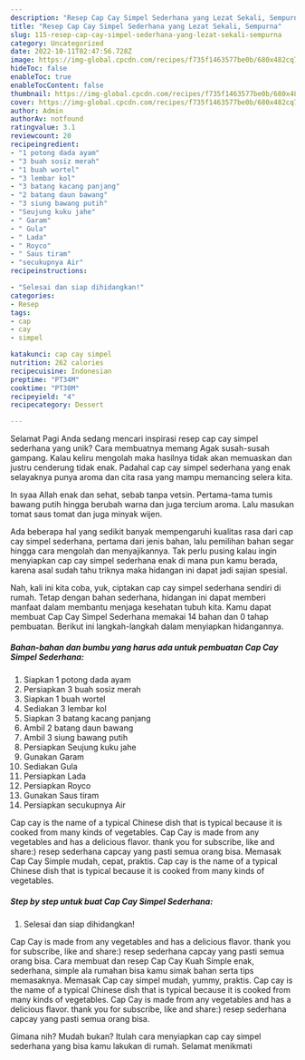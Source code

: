 ```yaml
---
description: "Resep Cap Cay Simpel Sederhana yang Lezat Sekali, Sempurna"
title: "Resep Cap Cay Simpel Sederhana yang Lezat Sekali, Sempurna"
slug: 115-resep-cap-cay-simpel-sederhana-yang-lezat-sekali-sempurna
category: Uncategorized
date: 2022-10-11T02:47:56.728Z
image: https://img-global.cpcdn.com/recipes/f735f1463577be0b/680x482cq70/cap-cay-simpel-sederhana-foto-resep-utama.jpg
hideToc: false
enableToc: true
enableTocContent: false
thumbnail: https://img-global.cpcdn.com/recipes/f735f1463577be0b/680x482cq70/cap-cay-simpel-sederhana-foto-resep-utama.jpg
cover: https://img-global.cpcdn.com/recipes/f735f1463577be0b/680x482cq70/cap-cay-simpel-sederhana-foto-resep-utama.jpg
author: Admin
authorAv: notfound
ratingvalue: 3.1
reviewcount: 20
recipeingredient:
- "1 potong dada ayam"
- "3 buah sosiz merah"
- "1 buah wortel"
- "3 lembar kol"
- "3 batang kacang panjang"
- "2 batang daun bawang"
- "3 siung bawang putih"
- "Seujung kuku jahe"
- " Garam"
- " Gula"
- " Lada"
- " Royco"
- " Saus tiram"
- "secukupnya Air"
recipeinstructions:

- "Selesai dan siap dihidangkan!"
categories:
- Resep
tags:
- cap
- cay
- simpel

katakunci: cap cay simpel 
nutrition: 262 calories
recipecuisine: Indonesian
preptime: "PT34M"
cooktime: "PT30M"
recipeyield: "4"
recipecategory: Dessert

---
```



Selamat Pagi Anda sedang mencari inspirasi resep cap cay simpel sederhana yang unik? Cara membuatnya memang Agak susah-susah gampang. Kalau keliru mengolah maka hasilnya tidak akan memuaskan dan justru cenderung tidak enak. Padahal cap cay simpel sederhana yang enak selayaknya punya aroma dan cita rasa yang mampu memancing selera kita.


In syaa Allah enak dan sehat, sebab tanpa vetsin. Pertama-tama tumis bawang putih hingga berubah warna dan juga tercium aroma. Lalu masukan tomat saus tomat dan juga minyak wijen.

Ada beberapa hal yang sedikit banyak mempengaruhi kualitas rasa dari cap cay simpel sederhana, pertama dari jenis bahan, lalu pemilihan bahan segar hingga cara mengolah dan menyajikannya. Tak perlu pusing kalau ingin menyiapkan cap cay simpel sederhana enak di mana pun kamu berada, karena asal sudah tahu triknya maka hidangan ini dapat jadi sajian spesial.


Nah, kali ini kita coba, yuk, ciptakan cap cay simpel sederhana sendiri di rumah. Tetap dengan bahan sederhana, hidangan ini dapat memberi manfaat dalam membantu menjaga kesehatan tubuh kita. Kamu dapat membuat Cap Cay Simpel Sederhana memakai 14 bahan dan 0 tahap pembuatan. Berikut ini langkah-langkah dalam menyiapkan hidangannya.

<!--inarticleads1-->

##### Bahan-bahan dan bumbu yang harus ada untuk pembuatan Cap Cay Simpel Sederhana:

1. Siapkan 1 potong dada ayam
1. Persiapkan 3 buah sosiz merah
1. Siapkan 1 buah wortel
1. Sediakan 3 lembar kol
1. Siapkan 3 batang kacang panjang
1. Ambil 2 batang daun bawang
1. Ambil 3 siung bawang putih
1. Persiapkan Seujung kuku jahe
1. Gunakan  Garam
1. Sediakan  Gula
1. Persiapkan  Lada
1. Persiapkan  Royco
1. Gunakan  Saus tiram
1. Persiapkan secukupnya Air


Cap cay is the name of a typical Chinese dish that is typical because it is cooked from many kinds of vegetables. Cap Cay is made from any vegetables and has a delicious flavor. thank you for subscribe, like and share:) resep sederhana capcay yang pasti semua orang bisa. Memasak Cap Cay Simple mudah, cepat, praktis. Cap cay is the name of a typical Chinese dish that is typical because it is cooked from many kinds of vegetables. 

<!--inarticleads2-->

##### Step by step untuk buat Cap Cay Simpel Sederhana:


1. Selesai dan siap dihidangkan!

Cap Cay is made from any vegetables and has a delicious flavor. thank you for subscribe, like and share:) resep sederhana capcay yang pasti semua orang bisa. Cara membuat dan resep Cap Cay Kuah Simple enak, sederhana, simple ala rumahan bisa kamu simak bahan serta tips memasaknya. Memasak Cap cay simpel mudah, yummy, praktis. Cap cay is the name of a typical Chinese dish that is typical because it is cooked from many kinds of vegetables. Cap Cay is made from any vegetables and has a delicious flavor. thank you for subscribe, like and share:) resep sederhana capcay yang pasti semua orang bisa. 

Gimana nih? Mudah bukan? Itulah cara menyiapkan cap cay simpel sederhana yang bisa kamu lakukan di rumah. Selamat menikmati
